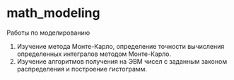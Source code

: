 # math_modeling
Работы по моделированию
1. Изучение метода Монте-Карло, определение точности вычисления определенных интегралов методом Монте-Карло.
2. Изучение алгоритмов получения на ЭВМ чисел с заданным законом распределения и построение гистограмм.

